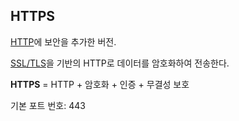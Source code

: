 ## HTTPS
[HTTP](./HTTP란%3F.md)에 보안을 추가한 버전.

[SSL/TLS](./SSL,%20TLS이란%3F.md)을 기반의 HTTP로 데이터를 암호화하여 전송한다.

**HTTPS** = HTTP + 암호화 + 인증 + 무결성 보호

기본 포트 번호: 443